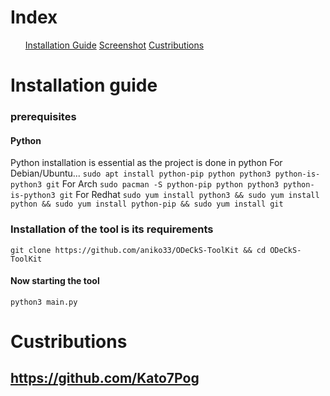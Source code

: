 # Index
<ul>
  <a href="https://github.com/aniko33/ODeCkS-ToolKit/blob/main/README.md#installation-guide">Installation Guide</a>
  <a href="https://github.com/aniko33/ODeCkS-ToolKit/blob/main/README.md#screenshot">Screenshot</a>
  <a href="https://github.com/aniko33/ODeCkS-ToolKit/blob/main/README.md#custributions">Custributions</a>
</ul>

# Installation guide
### prerequisites
#### Python
Python installation is essential as the project is done in python
For Debian/Ubuntu...
```sudo apt install python-pip python python3 python-is-python3 git```
For Arch
```sudo pacman -S python-pip python python3 python-is-python3 git```
For Redhat
```sudo yum install python3 && sudo yum install python && sudo yum install python-pip && sudo yum install git```
### Installation of the tool is its requirements
```git clone https://github.com/aniko33/ODeCkS-ToolKit && cd ODeCkS-ToolKit```
#### Now starting the tool
```python3 main.py```

# Custributions
## https://github.com/Kato7Pog
